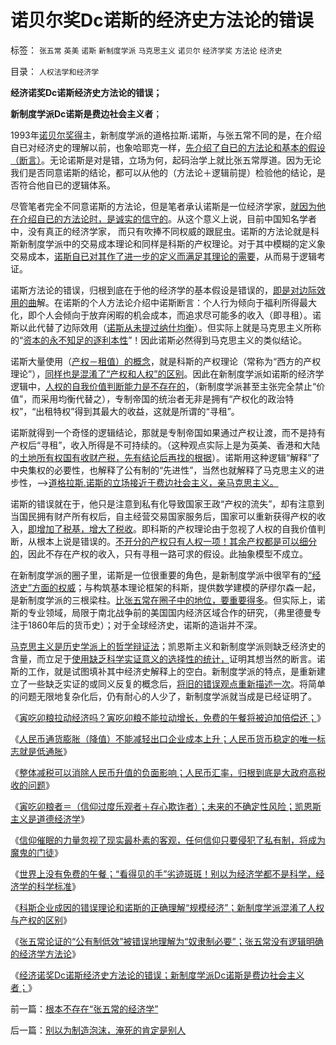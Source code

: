 # 诺贝尔奖Dc诺斯的经济史方法论的错误

标签： `张五常` `英美` `诺斯` `新制度学派` `马克思主义` `诺贝尔` `经济学奖` `方法论` `经济史` 

目录： `人权法学和经济学`

**经济诺奖Dc诺斯经济史方法论的错误；**

**新制度学派Dc诺斯是费边社会主义者**；



1993年[诺贝尔奖得](../../../2011/10/7/诺贝尔奖的声誉塑造了新制度学派的权威.md)主，新制度学派的道格拉斯.诺斯，与张五常不同的是，在介绍自已对经济史的理解以前，也象哈耶克一样，[先介绍了自已的方法论和基本的假设（断言）](../../../2010/6/20/中国文史权威没有个人方法论.md)。无论诺斯是对是错，立场为何，起码治学上就比张五常厚道。因为无论我们是否同意诺斯的结论，都可以从他的（方法论＋逻辑前提）检验他的结论，是否符合他自已的逻辑体系。



尽管笔者完全不同意诺斯的方法论，但是笔者承认诺斯是一位经济学家，[就因为他在介绍自已的方法论时，是诚实的信守的](../../../2010/6/2/历史教科书是有标准答案的“历史故事”.md)。从这个意义上说，目前中国知名学者中，没有真正的经济学家，
而只有吹捧不同权威的跟屁虫。诺斯的方法论就是科斯新制度学派中的交易成本理论和同样是科斯的产权理论。对于其中模糊的定义象交易成本，[诺斯自已对其作了进一步的定义而满足其理论的需要](../../../2010/5/4/中国不缺信仰，中国缺乏名词解释.md)，从而易于逻辑考证。

诺斯方法论的错误，归根到底在于他的经济学的基本假设是错误的，[即是对边际效用的曲](../../../2011/2/20/经济学科学标准（边际效用＋抽象建模＋实证统计）.md)解。在诺斯的个人方法论介绍中诺斯断言：个人行为倾向于福利所得最大化，即个人会倾向于放弃闲暇的机会成本，而追求尽可能多的收入（即寻租）。诺斯以此代替了边际效用（[诺斯从未提过纳什均衡](../../../2011/10/24/新制度学派使用纳什均衡代替了边际效用.md)）。但实际上就是马克思主义所称的“[资本的永不知足的逐利本性](../../../2009/11/9/“资本逐利”是人类行为第三个次级需求本能.md)”！因此诺斯必然得到马克思主义的类似结论。

诺斯大量使用（[产权－租值）的概念](../../../2011/1/6/“均衡经济学”是伪科学，租值和租值耗散.md)，就是科斯的产权理论（常称为“西方的产权理论”），[同样也是混淆了“产权和人权”的区别](../../../2009/10/9/完全相反的是非标准.md)。因此在新制度学派如诺斯的经济学逻辑中，[人权的自我价值判断能力是不存在的](../../../2010/10/9/个人主义就是实证科学的心证原则.md)，（新制度学派甚至主张完全禁止“价值”，而采用均衡代替之），专制帝国的统治者无非是拥有“产权化的政治特权”，“出租特权”得到其最大的收益，这就是所谓的“寻租”。

诺斯就得到一个奇怪的逻辑结论，那就是专制帝国如果通过产权让渡，而不是持有产权后“寻租”，收入所得是不可持续的。（这种观点实际上是为英美、香港和大陆的[土地所有权国有收财产税，先有结论后再找的根据](../../../2011/10/23/占用了国家的土地，贪污了自已的生命.md)）。诺斯用这种逻辑“解释”了中央集权的必要性，也解释了公有制的“先进性”，当然也就解释了马克思主义的进步性，——>[道格拉斯.诺斯的立场接近于费边社会主义，亲马克思主义。](../../../2011/10/20/没有私有制就不存在社会分工；马克思主义的自相矛盾；.md)



诺斯的错误就在于，他只是注意到私有化导致国家王政“产权的流失”，却有注意到当国民拥有财产所有权后，自主经营交易国家服务后，国家可以重新获得产权的收入，[即增加了税基，增大了税收](../../../2007/10/27/让利于民，增厚国民福祉，更利税基培养.md)。即科斯的产权理论由于忽视了人权的自我价值判断，从根本上说是错误的。[不开分的产权只有人权一项！其余产权都是可以细分的](../../../2010/1/22/管理学向经济学靠拢“产权细分”.md)，因此不存在产权的收入，只有寻租一路可求的假设。此抽象模型不成立。

在新制度学派的圈子里，诺斯是一位很重要的角色，是新制度学派中很罕有的[“经济史”方面的权威](../../../2010/11/11/实体历史分析,为什么私有制最公平？.md)；与构筑基本理论框架的科斯，提供数学建模的萨缪尔森一起，是新制度学派的三根梁柱。[比张五常在圈子中的地位，要重要得多](../../../2011/8/25/诺贝尔奖最应颁给张五常及其分子们.md)。但实际上，诺斯的专业领域，局限于南北战争前的美国国内经济区域合作的研究，（弗里德曼专注于1860年后的货币史）；对于全球经济史，诺斯的造诣并不深。

[马克思主义是历史学派上的哲学辩证法](../../../2010/2/2/辩证法不能辩证出历史.md)；凯恩斯主义和新制度学派则缺乏经济史的含量，而立足于[使用缺乏科学实证意义的选择性的统计，](../../../2011/10/24/新制度学派滥用数学，依赖于虚构的假设.md)证明其想当然的断言。诺斯的工作，就是试图填补其中经济史解释上的空白。新制度学派的特点，是重新建立了一些缺乏实证的或同义反复的概念后，[将旧的错误观点重新描述一次](../../../2011/3/4/对象抽象，要素替代和偷换概念.md)。将简单的问题无限地复杂化后，仍有耐心的人少了，新制度学派就当成是已经证明了。

《[寅吃卯粮拉动经济吗？寅吃卯粮不能拉动增长，免费的午餐将被迫加倍偿还；](../../../2011/12/7/寅吃卯粮能拉动经济吗？免费的午餐将有什么后果？.md)》

《[人民币通货膨胀（降值）不能减轻出口企业成本上升；人民币货币稳定的唯一标志就是低通胀](../../../2011/12/7/法定货币不允许有任何锚！人民币降值无助出口企业.md)》

《[整体减税可以消除人民币升值的负面影响；人民币汇率，归根到底是大政府高税收的问题](../../../2011/12/7/人民币汇率归根到底是大政府高税收的问题.md)》

《[寅吃卯粮者＝（信仰过度乐观者＋存心欺诈者）；未来的不确定性风险；凯恩斯主义是道德经济学](../../../2011/12/8/凯恩斯主义是道德经济学.md)》

《[信仰催眠的力量忽视了现实最朴素的客观，任何信仰只要侵犯了私有制，将成为魔鬼的门徒](../../../2011/12/8/信仰催眠的力量：加倍滥发钞票！.md)》

《[世界上没有免费的午餐；“看得见的手”劣迹斑斑！别以为经济学都不是科学，经济学的科学标准](../../../2011/12/9/世界上没有免费的午餐；别以为经济学都不是科学.md)》

《[科斯企业成因的错误理论和诺斯的正确理解“规模经济”；新制度学派混淆了人权与产权的区别](../../../2011/12/9/新制度学派混淆了人权与产权，Dc诺斯理解了科斯的错误.md)》

《[张五常论证的“公有制低效”被错误地理解为“奴隶制必要”；张五常没有逻辑明确的经济学方法论](../../../2011/12/9/根本不存在“张五常的经济学”.md)》

《[经济诺奖Dc诺斯经济史方法论的错误；新制度学派Dc诺斯是费边社会主义者；](../../../2011/12/9/诺贝尔奖Dc诺斯的经济史方法论的错误.md)》



前一篇：[根本不存在“张五常的经济学”](../../../2011/12/9/根本不存在“张五常的经济学”.md)

后一篇：[别以为制造泡沫，淹死的肯定是别人](../../../2011/12/9/别以为制造泡沫，淹死的肯定是别人.md)